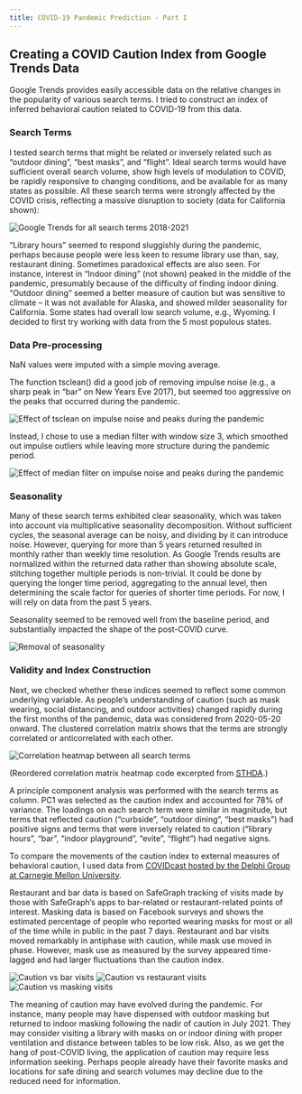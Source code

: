 ```yaml
---
title: COVID-19 Pandemic Prediction - Part I
---
```


## Creating a COVID Caution Index from Google Trends Data

Google Trends provides easily accessible data on the relative changes in the popularity of various search terms. I tried to construct an index of inferred behavioral caution related to COVID-19 from this data.

### Search Terms

I tested search terms that might be related or inversely related such as “outdoor dining”, “best masks”, and “flight”. Ideal search terms would have sufficient overall search volume, show high levels of modulation to COVID, be rapidly responsive to changing conditions, and be available for as many states as possible. All these search terms were strongly affected by the COVID crisis, reflecting a massive disruption to society (data for California shown):   

<img src="CA_5_years.png" alt="Google Trends for all search terms 2018-2021">

“Library hours” seemed to respond sluggishly during the pandemic, perhaps because people were less keen to resume library use than, say, restaurant dining. Sometimes paradoxical effects are also seen. For instance, interest in “Indoor dining” (not shown) peaked in the middle of the pandemic, presumably because of the difficulty of finding indoor dining. “Outdoor dining” seemed a better measure of caution but was sensitive to climate – it was not available for Alaska, and showed milder seasonality for California. Some states had overall low search volume, e.g., Wyoming. I decided to first try working with data from the 5 most populous states. 


### Data Pre-processing

NaN values were imputed with a simple moving average.

The function tsclean() did a good job of removing impulse noise (e.g., a sharp peak in “bar” on New Years Eve 2017), but seemed too aggressive on the peaks that occurred during the pandemic. 

<img src="tsclean.png" alt="Effect of tsclean on impulse noise and peaks during the pandemic">

Instead, I chose to use a median filter with window size 3, which smoothed out impulse outliers while leaving more structure during the pandemic period. 

<img src="Median_filter.png" alt="Effect of median filter on impulse noise and peaks during the pandemic">

### Seasonality

Many of these search terms exhibited clear seasonality, which was taken into account via multiplicative seasonality decomposition. Without sufficient cycles, the seasonal average can be noisy, and dividing by it can introduce noise. However, querying for more than 5 years returned resulted in monthly rather than weekly time resolution. As Google Trends results are normalized within the returned data rather than showing absolute scale, stitching together multiple periods is non-trivial. It could be done by querying the longer time period, aggregating to the annual level, then determining the scale factor for queries of shorter time periods. For now, I will rely on data from the past 5 years.

Seasonality seemed to be removed well from the baseline period, and substantially impacted the shape of the post-COVID curve.

<img src="Seasonality.png" alt="Removal of seasonality">

### Validity and Index Construction

Next, we checked whether these indices seemed to reflect some common underlying variable. As people’s understanding of caution (such as mask wearing, social distancing, and outdoor activities) changed rapidly during the first months of the pandemic, data was considered from 2020-05-20 onward. The clustered correlation matrix shows that the terms are strongly correlated or anticorrelated with each other.  

<img src="Correlations_between_terms.png" alt="Correlation heatmap between all search terms">

(Reordered correlation matrix heatmap code excerpted from [STHDA](http://www.sthda.com/english/wiki/ggplot2-quick-correlation-matrix-heatmap-r-software-and-data-visualization).)

A principle component analysis was performed with the search terms as column. PC1 was selected as the caution index and accounted for 78% of variance. The loadings on each search term were similar in magnitude, but terms that reflected caution (“curbside”, “outdoor dining”, “best masks”) had positive signs and terms that were inversely related to caution (“library hours”, “bar”, “indoor playground”, “evite”, “flight”) had negative signs. 

To compare the movements of the caution index to external measures of behavioral caution, I used data from [COVIDcast hosted by the Delphi Group at Carnegie Mellon University](https://delphi.cmu.edu/covidcast/).

Restaurant and bar data is based on SafeGraph tracking of visits made by those with SafeGraph’s apps to bar-related or restaurant-related points of interest. Masking data is based on Facebook surveys and shows the estimated percentage of people who reported wearing masks for most or all of the time while in public in the past 7 days. 
Restaurant and bar visits moved remarkably in antiphase with caution, while mask use moved in phase. However, mask use as measured by the survey appeared time-lagged and had larger fluctuations than the caution index.  

<img src="Caution_vs_Bar_CA.png" alt="Caution vs bar visits">

<img src="Caution_vs_Restaurants_CA.png" alt="Caution vs restaurant visits">

<img src="Caution_vs_Masking_CA.png" alt="Caution vs masking visits">

The meaning of caution may have evolved during the pandemic. For instance, many people may have dispensed with outdoor masking but returned to indoor masking following the nadir of caution in July 2021. They may consider visiting a library with masks on or indoor dining with proper ventilation and distance between tables to be low risk.
Also, as we get the hang of post-COVID living, the application of caution may require less information seeking. Perhaps people already have their favorite masks and locations for safe dining and search volumes may decline due to the reduced need for information.

